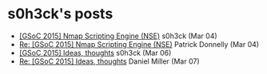 <h1>s0h3ck's posts</h1>

<ul>
    <li><a href="http://seclists.org/nmap-dev/2015/q1/261">[GSoC 2015] Nmap Scripting Engine (NSE)</a> s0h3ck (Mar 04)</li>
    <li><a href="http://seclists.org/nmap-dev/2015/q1/269">Re: [GSoC 2015] Nmap Scripting Engine (NSE)</a> Patrick Donnelly (Mar 04)</li>
    <li><a href="http://seclists.org/nmap-dev/2015/q1/295">[GSoC 2015] Ideas, thoughts</a> s0h3ck (Mar 06)</li>
    <li><a href="http://seclists.org/nmap-dev/2015/q1/298">Re: [GSoC 2015] Ideas, thoughts</a> Daniel Miller (Mar 07)</li>
</ul>

